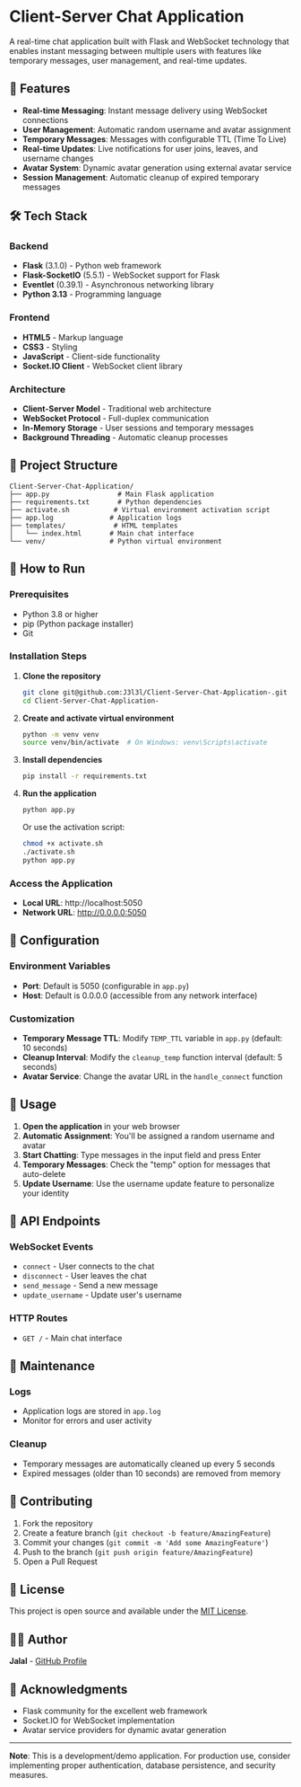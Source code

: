 # Client-Server Chat Application

A real-time chat application built with Flask and WebSocket technology that enables instant messaging between multiple users with features like temporary messages, user management, and real-time updates.

## 🚀 Features

- **Real-time Messaging**: Instant message delivery using WebSocket connections
- **User Management**: Automatic random username and avatar assignment
- **Temporary Messages**: Messages with configurable TTL (Time To Live)
- **Real-time Updates**: Live notifications for user joins, leaves, and username changes
- **Avatar System**: Dynamic avatar generation using external avatar service
- **Session Management**: Automatic cleanup of expired temporary messages

## 🛠️ Tech Stack

### Backend
- **Flask** (3.1.0) - Python web framework
- **Flask-SocketIO** (5.5.1) - WebSocket support for Flask
- **Eventlet** (0.39.1) - Asynchronous networking library
- **Python 3.13** - Programming language

### Frontend
- **HTML5** - Markup language
- **CSS3** - Styling
- **JavaScript** - Client-side functionality
- **Socket.IO Client** - WebSocket client library

### Architecture
- **Client-Server Model** - Traditional web architecture
- **WebSocket Protocol** - Full-duplex communication
- **In-Memory Storage** - User sessions and temporary messages
- **Background Threading** - Automatic cleanup processes

## 📁 Project Structure

```
Client-Server-Chat-Application/
├── app.py                 # Main Flask application
├── requirements.txt       # Python dependencies
├── activate.sh           # Virtual environment activation script
├── app.log              # Application logs
├── templates/            # HTML templates
│   └── index.html       # Main chat interface
└── venv/                # Python virtual environment
```

## 🚀 How to Run

### Prerequisites
- Python 3.8 or higher
- pip (Python package installer)
- Git

### Installation Steps

1. **Clone the repository**
   ```bash
   git clone git@github.com:J3l3l/Client-Server-Chat-Application-.git
   cd Client-Server-Chat-Application-
   ```

2. **Create and activate virtual environment**
   ```bash
   python -m venv venv
   source venv/bin/activate  # On Windows: venv\Scripts\activate
   ```

3. **Install dependencies**
   ```bash
   pip install -r requirements.txt
   ```

4. **Run the application**
   ```bash
   python app.py
   ```

   Or use the activation script:
   ```bash
   chmod +x activate.sh
   ./activate.sh
   python app.py
   ```

### Access the Application

- **Local URL**: http://localhost:5050
- **Network URL**: http://0.0.0.0:5050

## 🔧 Configuration

### Environment Variables
- **Port**: Default is 5050 (configurable in `app.py`)
- **Host**: Default is 0.0.0.0 (accessible from any network interface)

### Customization
- **Temporary Message TTL**: Modify `TEMP_TTL` variable in `app.py` (default: 10 seconds)
- **Cleanup Interval**: Modify the `cleanup_temp` function interval (default: 5 seconds)
- **Avatar Service**: Change the avatar URL in the `handle_connect` function

## 📱 Usage

1. **Open the application** in your web browser
2. **Automatic Assignment**: You'll be assigned a random username and avatar
3. **Start Chatting**: Type messages in the input field and press Enter
4. **Temporary Messages**: Check the "temp" option for messages that auto-delete
5. **Update Username**: Use the username update feature to personalize your identity

## 🔌 API Endpoints

### WebSocket Events
- `connect` - User connects to the chat
- `disconnect` - User leaves the chat
- `send_message` - Send a new message
- `update_username` - Update user's username

### HTTP Routes
- `GET /` - Main chat interface

## 🧹 Maintenance

### Logs
- Application logs are stored in `app.log`
- Monitor for errors and user activity

### Cleanup
- Temporary messages are automatically cleaned up every 5 seconds
- Expired messages (older than 10 seconds) are removed from memory

## 🤝 Contributing

1. Fork the repository
2. Create a feature branch (`git checkout -b feature/AmazingFeature`)
3. Commit your changes (`git commit -m 'Add some AmazingFeature'`)
4. Push to the branch (`git push origin feature/AmazingFeature`)
5. Open a Pull Request

## 📄 License

This project is open source and available under the [MIT License](LICENSE).

## 👨‍💻 Author

**Jalal** - [GitHub Profile](https://github.com/J3l3l)

## 🙏 Acknowledgments

- Flask community for the excellent web framework
- Socket.IO for WebSocket implementation
- Avatar service providers for dynamic avatar generation

---

**Note**: This is a development/demo application. For production use, consider implementing proper authentication, database persistence, and security measures.
